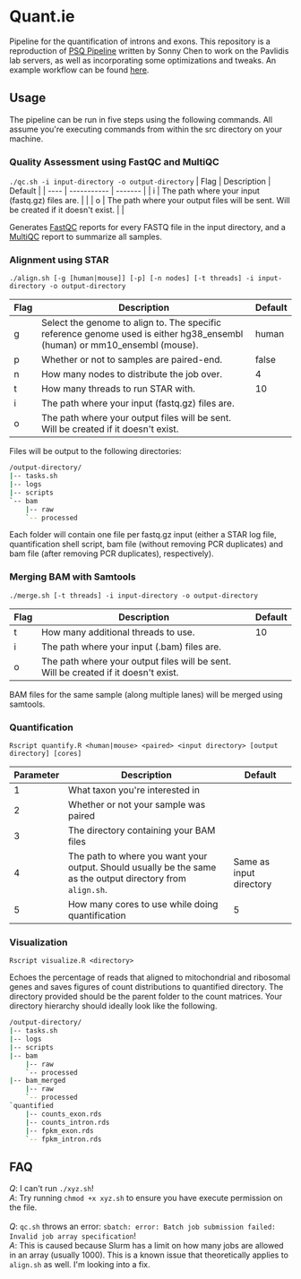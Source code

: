 # Quant.ie
Pipeline for the quantification of introns and exons. This repository is a reproduction of [PSQ Pipeline](https://github.com/sonnyc247/PSQ_Pipeline/) written by Sonny Chen to work on the Pavlidis lab servers, as well as incorporating some optimizations and tweaks. An example workflow can be found [here](docs/usage.md).

## Usage
The pipeline can be run in five steps using the following commands. All assume you're executing commands from within the src directory on your machine.

### Quality Assessment using FastQC and MultiQC
`./qc.sh -i input-directory -o output-directory`
| Flag | Description | Default |
| ---- | ----------- | ------- |
| i | The path where your input (fastq.gz) files are. | |
| o | The path where your output files will be sent. Will be created if it doesn't exist. | |

Generates [FastQC](https://www.bioinformatics.babraham.ac.uk/projects/fastqc/) reports for every FASTQ file in the input directory, and a [MultiQC](https://multiqc.info/) report to summarize all samples.

### Alignment using STAR
`./align.sh [-g [human|mouse]] [-p] [-n nodes] [-t threads] -i input-directory -o output-directory`

| Flag | Description | Default |
| ---- | ----------- | ------- |
| g | Select the genome to align to. The specific reference genome used is either hg38_ensembl (human) or mm10_ensembl (mouse). | human |
| p | Whether or not to samples are paired-end. | false |
| n | How many nodes to distribute the job over. | 4 |
| t | How many threads to run STAR with. | 10 |
| i | The path where your input (fastq.gz) files are. | |
| o | The path where your output files will be sent. Will be created if it doesn't exist. | |

Files will be output to the following directories:

```bash
/output-directory/
|-- tasks.sh
|-- logs
|-- scripts
`-- bam
    |-- raw
    `-- processed
```

Each folder will contain one file per fastq.gz input (either a STAR log file, quantification shell script, bam file (without removing PCR duplicates) and bam file (after removing PCR duplicates), respectively).

### Merging BAM with Samtools
`./merge.sh [-t threads] -i input-directory -o output-directory`

| Flag | Description | Default |
| ---- | ----------- | ------- |
| t | How many additional threads to use. | 10 |
| i | The path where your input (.bam) files are. | |
| o | The path where your output files will be sent. Will be created if it doesn't exist. | |

BAM files for the same sample (along multiple lanes) will be merged using samtools.

### Quantification
`Rscript quantify.R <human|mouse> <paired> <input directory> [output directory] [cores]`

| Parameter | Description | Default |
| --------- | ----------- | ------- |
| 1 | What taxon you're interested in | |
| 2 | Whether or not your sample was paired | |
| 3 | The directory containing your BAM files | |
| 4 | The path to where you want your output. Should usually be the same as the output directory from `align.sh`. | Same as input directory |
| 5 | How many cores to use while doing quantification | 5 |

### Visualization
`Rscript visualize.R <directory>`

Echoes the percentage of reads that aligned to mitochondrial and ribosomal genes and saves figures of count distributions to quantified directory. The directory provided should be the parent folder to the count matrices. Your directory hierarchy should ideally look like the following.

```bash
/output-directory/
|-- tasks.sh
|-- logs
|-- scripts
|-- bam
    |-- raw
    `-- processed
|-- bam_merged
    |-- raw
    `-- processed
`quantified
    |-- counts_exon.rds
    |-- counts_intron.rds
    |-- fpkm_exon.rds
    `-- fpkm_intron.rds
```

## FAQ
*Q*: I can't run `./xyz.sh`!\
*A*: Try running `chmod +x xyz.sh` to ensure you have execute permission on the file.\
\
*Q*: `qc.sh` throws an error: `sbatch: error: Batch job submission failed: Invalid job array specification`!\
*A*: This is caused because Slurm has a limit on how many jobs are allowed in an array (usually 1000). This is a known issue that theoretically applies to `align.sh` as well. I'm looking into a fix.